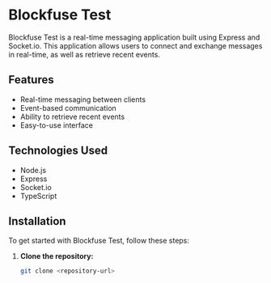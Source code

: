 # Blockfuse Test

Blockfuse Test is a real-time messaging application built using Express and Socket.io. This application allows users to connect and exchange messages in real-time, as well as retrieve recent events.

## Features

- Real-time messaging between clients
- Event-based communication
- Ability to retrieve recent events
- Easy-to-use interface

## Technologies Used

- Node.js
- Express
- Socket.io
- TypeScript

## Installation

To get started with Blockfuse Test, follow these steps:

1. **Clone the repository:**
   ```bash
   git clone <repository-url>
   ```
